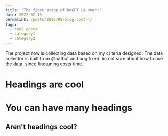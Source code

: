 ```yaml
---
title: 'The first stage of DoGPT is over!'
date: 2022-02-15
permalink: /posts/2012/08/blog-post-4/
tags:
  - cool posts
  - category1
  - category2
---
```


The project now is collecting data based on my criteria designed. The data collector is built from @natbot and bug fixed. Im not sure about how to use the data, since finetuning costs time.

Headings are cool
======

You can have many headings
======

Aren't headings cool?
------